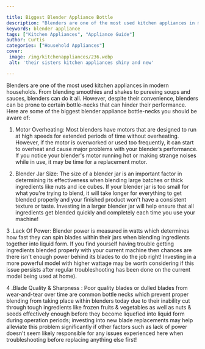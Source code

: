 ```yaml
---

title: Biggest Blender Appliance Bottle
description: "Blenders are one of the most used kitchen appliances in modern households. From blending smoothies and shakes to pureeing soups an...find out now"
keywords: blender appliance
tags: ["Kitchen Appliances", "Appliance Guide"]
author: Curtis
categories: ["Household Appliances"]
cover: 
 image: /img/kitchenappliances/236.webp
 alt: 'their sisters kitchen appliances shiny and new'

---
```


Blenders are one of the most used kitchen appliances in modern households. From blending smoothies and shakes to pureeing soups and sauces, blenders can do it all. However, despite their convenience, blenders can be prone to certain bottle-necks that can hinder their performance. Here are some of the biggest blender appliance bottle-necks you should be aware of:

1. Motor Overheating: Most blenders have motors that are designed to run at high speeds for extended periods of time without overheating. However, if the motor is overworked or used too frequently, it can start to overheat and cause major problems with your blender’s performance. If you notice your blender's motor running hot or making strange noises while in use, it may be time for a replacement motor. 

2. Blender Jar Size: The size of a blender jar is an important factor in determining its effectiveness when blending large batches or thick ingredients like nuts and ice cubes. If your blender jar is too small for what you're trying to blend, it will take longer for everything to get blended properly and your finished product won't have a consistent texture or taste. Investing in a larger blender jar will help ensure that all ingredients get blended quickly and completely each time you use your machine! 

3 .Lack Of Power: Blender power is measured in watts which determines how fast they can spin blades within their jars when blending ingredients together into liquid form. If you find yourself having trouble getting ingredients blended properly with your current machine then chances are there isn't enough power behind its blades to do the job right! Investing in a more powerful model with higher wattage may be worth considering if this issue persists after regular troubleshooting has been done on the current model being used at home). 
 
4 .Blade Quality & Sharpness : Poor quality blades or dulled blades from wear-and-tear over time are common bottle necks which prevent proper blending from taking place within blenders today due to their inability cut through tough ingredients like frozen fruits & vegetables as well as nuts & seeds effectively enough before they become liquefied into liquid form during operation periods; investing into new blade replacements may help alleviate this problem significantly if other factors such as lack of power doesn't seem likely responsible for any issues experienced here when troubleshooting before replacing anything else first!
